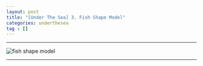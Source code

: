 ```yaml
---
layout: post
title: "[Under The Sea] 3. Fish Shape Model"
categories: underthesea
tag : []
---
```


---
![fish shape model](https://krispedia.github.io/assets/images/underthesea_model_3.jpg)

---